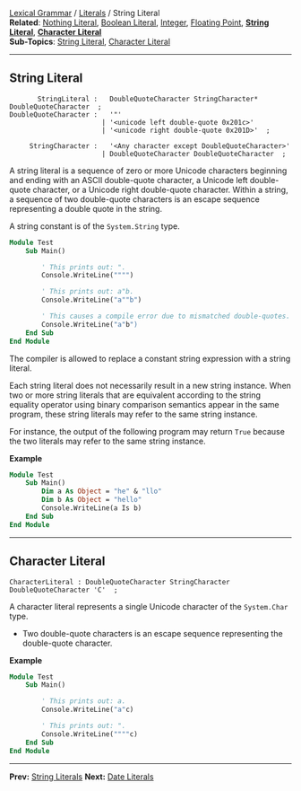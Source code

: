 [Lexical Grammar](Lexical-Grammar) / [Literals](Literals) / String Literal    
**Related**: [Nothing Literal](Literals#Nothing-Literal), [Boolean Literal](Literals#Boolean-Literal), [Integer](Literals-Integer#Integer-Literal), [Floating Point](Literals-FloatingPoint#Integer-Literal), **[String Literal](#String=Literal)**, **[Character Literal](#Character-Literal)**    
**Sub-Topics**: [String Literal](#String=Literal), [Character Literal](#Character-Literal)

----

## String Literal
```antlr
       StringLiteral :   DoubleQuoteCharacter StringCharacter* DoubleQuoteCharacter  ;
DoubleQuoteCharacter :   '"'
                       | '<unicode left double-quote 0x201c>'
                       | '<unicode right double-quote 0x201D>'  ;

     StringCharacter :   '<Any character except DoubleQuoteCharacter>'
                       | DoubleQuoteCharacter DoubleQuoteCharacter  ;
```
A string literal is a sequence of zero or more Unicode characters beginning and ending with an ASCII double-quote character, a Unicode left double-quote character, or a Unicode right double-quote character. Within a string, a sequence of two double-quote characters is an escape sequence representing a double quote in the string.


A string constant is of the `System.String` type.

```vb
Module Test
    Sub Main()

        ' This prints out: ".
        Console.WriteLine("""")

        ' This prints out: a"b.
        Console.WriteLine("a""b")

        ' This causes a compile error due to mismatched double-quotes.
        Console.WriteLine("a"b")
    End Sub
End Module
```

The compiler is allowed to replace a constant string expression with a string literal.

Each string literal does not necessarily result in a new string instance. When two or more string literals that are equivalent according to the string equality operator using binary comparison semantics appear in the same program, these string literals may refer to the same string instance.   

For instance, the output of the following program may return `True` because the two literals may refer to the same string instance.

**Example**
```vb
Module Test
    Sub Main()
        Dim a As Object = "he" & "llo"
        Dim b As Object = "hello"
        Console.WriteLine(a Is b)
    End Sub
End Module
```

-----

## Character Literal
```antlr
CharacterLiteral : DoubleQuoteCharacter StringCharacter DoubleQuoteCharacter 'C'  ;
```
A character literal represents a single Unicode character of the `System.Char` type.
 * Two double-quote characters is an escape sequence representing the double-quote character.


**Example**

```vb
Module Test
    Sub Main()

        ' This prints out: a.
        Console.WriteLine("a"c)

        ' This prints out: ".
        Console.WriteLine(""""c)
    End Sub
End Module
```

----

**Prev:** [String Literals](Literals-String) **Next:** [Date Literals](Literals-Date)